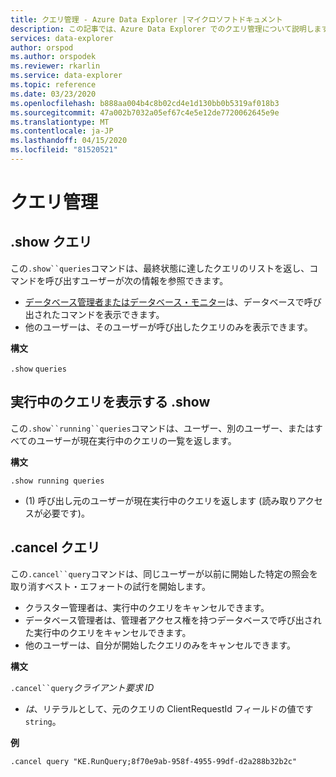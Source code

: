 ```yaml
---
title: クエリ管理 - Azure Data Explorer |マイクロソフトドキュメント
description: この記事では、Azure Data Explorer でのクエリ管理について説明します。
services: data-explorer
author: orspod
ms.author: orspodek
ms.reviewer: rkarlin
ms.service: data-explorer
ms.topic: reference
ms.date: 03/23/2020
ms.openlocfilehash: b888aa004b4c8b02cd4e1d130bb0b5319af018b3
ms.sourcegitcommit: 47a002b7032a05ef67c4e5e12de7720062645e9e
ms.translationtype: MT
ms.contentlocale: ja-JP
ms.lasthandoff: 04/15/2020
ms.locfileid: "81520521"
---
```

# <a name="queries-management"></a>クエリ管理

## <a name="show-queries"></a>.show クエリ

この`.show``queries`コマンドは、最終状態に達したクエリのリストを返し、コマンドを呼び出すユーザーが次の情報を参照できます。


* [データベース管理者またはデータベース・モニター](../management/access-control/role-based-authorization.md)は、データベースで呼び出されたコマンドを表示できます。
* 他のユーザーは、そのユーザーが呼び出したクエリのみを表示できます。

**構文**

`.show` `queries`

## <a name="show-running-queries"></a>実行中のクエリを表示する .show

この`.show``running``queries`コマンドは、ユーザー、別のユーザー、またはすべてのユーザーが現在実行中のクエリの一覧を返します。

**構文**

```kusto
.show running queries
```

* (1) 呼び出し元のユーザーが現在実行中のクエリを返します (読み取りアクセスが必要です)。

## <a name="cancel-query"></a>.cancel クエリ

この`.cancel``query`コマンドは、同じユーザーが以前に開始した特定の照会を取り消すベスト・エフォートの試行を開始します。

* クラスター管理者は、実行中のクエリをキャンセルできます。
* データベース管理者は、管理者アクセス権を持つデータベースで呼び出された実行中のクエリをキャンセルできます。
* 他のユーザーは、自分が開始したクエリのみをキャンセルできます。 

**構文**

`.cancel``query`*クライアント要求 ID*

* *は*、リテラルとして、元のクエリの ClientRequestId フィールドの値です`string`。

**例**

```kusto
.cancel query "KE.RunQuery;8f70e9ab-958f-4955-99df-d2a288b32b2c"
```

